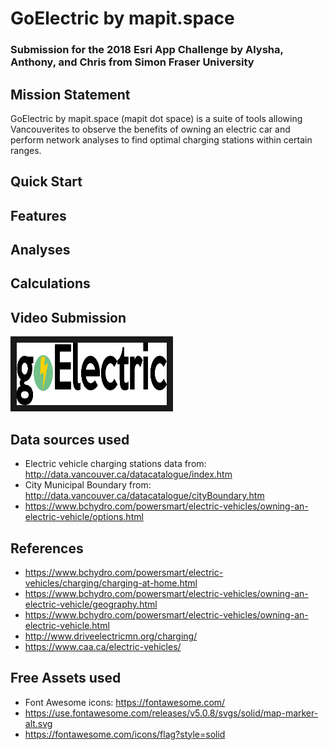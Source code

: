 # GoElectric by mapit.space
### Submission for the 2018 Esri App Challenge by Alysha, Anthony, and Chris from Simon Fraser University

## Mission Statement
GoElectric by mapit.space (mapit dot space) is a suite of tools allowing Vancouverites to observe the benefits
of owning an electric car and perform network analyses to find optimal charging stations within certain ranges.


## Quick Start


## Features


## Analyses


## Calculations


## Video Submission

<a href="http://www.youtube.com/watch?feature=player_embedded&v=YOUTUBE_VIDEO_ID_HERE
" target="_blank"><img src="imgs/go-electric.png" 
alt="Video" width="240" height="100" border="10" /></a>

## Data sources used
* Electric vehicle charging stations data from: http://data.vancouver.ca/datacatalogue/index.htm
* City Municipal Boundary from: http://data.vancouver.ca/datacatalogue/cityBoundary.htm
* https://www.bchydro.com/powersmart/electric-vehicles/owning-an-electric-vehicle/options.html

## References
* https://www.bchydro.com/powersmart/electric-vehicles/charging/charging-at-home.html
* https://www.bchydro.com/powersmart/electric-vehicles/owning-an-electric-vehicle/geography.html
* https://www.bchydro.com/powersmart/electric-vehicles/owning-an-electric-vehicle.html
* http://www.driveelectricmn.org/charging/
* https://www.caa.ca/electric-vehicles/

## Free Assets used
* Font Awesome icons: https://fontawesome.com/
* https://use.fontawesome.com/releases/v5.0.8/svgs/solid/map-marker-alt.svg
* https://fontawesome.com/icons/flag?style=solid